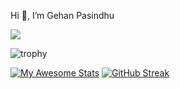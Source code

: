 Hi 👋, I’m Gehan Pasindhu

![](https://komarev.com/ghpvc/?username=GehanPasindhu&color=brightgreen)

![trophy](https://github-profile-trophy.vercel.app/?username=GehanPasindhu&no-frame=true&margin-w=5&no-bg=true&theme=alduin)

[![My Awesome Stats](https://awesome-github-stats.azurewebsites.net/user-stats/GehanPasindhu?cardType=level-alternate)](https://git.io/awesome-stats-card) [![GitHub Streak](http://github-readme-streak-stats.herokuapp.com?user=GehanPasindhu&hide_border=true&date_format=M%20j%5B%2C%20Y%5D&fire=1B0CDD)](https://git.io/streak-stats)


